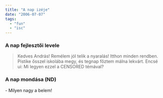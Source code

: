 ```yaml
---
title: "A nap izéje"
date: "2006-07-07"
tags: 
  - "fun"
  - "isc"
---
```


### A nap fejlesztői levele

> Kedves András! Remélem jól telik a nyaralás! Itthon minden rendben. Pistike ősszel iskolába megy, és tegnap főztem málna lekvárt. Encsé ui: Mi legyen ezzel a CENSORED témával?

### A nap mondása (ND)

\- Milyen nagy a belem!
